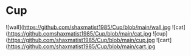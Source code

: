 # Cup
![wall](https://github.com/shaxmatist1985/Cup/blob/main/wall.jpg
![cat](https://github.comshaxmatist1985/Cup/blob/main/cat.jpg
![cup](https://github.com/shaxmatist1985/Cup/blob/main/cup.jpg
![cart](https://github.com/shaxmatist1985/Cup/blob/main/cart.jpg
